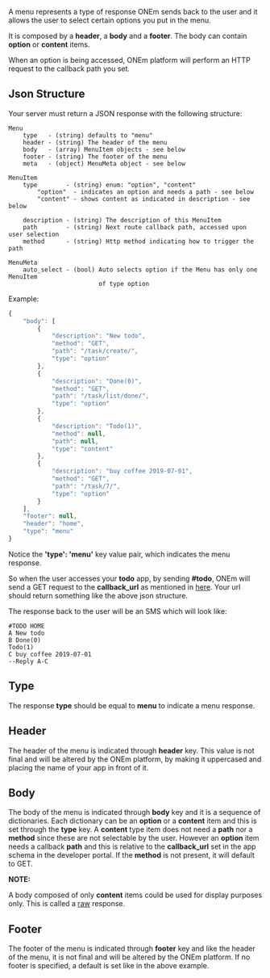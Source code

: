 A menu represents a type of response ONEm sends back to the user and it allows the user to select certain options you put in the menu.

It is composed by a **header**, a **body** and a **footer**. The body can contain **option** or **content** items.

When an option is being accessed, ONEm platform will perform an HTTP request to the callback path you set.

## Json Structure

Your server must return a JSON response with the following structure:

```
Menu
    type   - (string) defaults to "menu"
    header - (string) The header of the menu
    body   - (array) MenuItem objects - see below
    footer - (string) The footer of the menu
    meta   - (object) MenuMeta object - see below

MenuItem
    type        - (string) enum: "option", "content"
        "option"  - indicates an option and needs a path - see below
        "content" - shows content as indicated in description - see below

    description - (string) The description of this MenuItem
    path        - (string) Next route callback path, accessed upon user selection
    method      - (string) Http method indicating how to trigger the path

MenuMeta
    auto_select - (bool) Auto selects option if the Menu has only one MenuItem
                         of type option
```


Example:


```javascript
{
    "body": [
        {
            "description": "New todo",
            "method": "GET",
            "path": "/task/create/",
            "type": "option"
        },
        {
            "description": "Done(0)",
            "method": "GET",
            "path": "/task/list/done/",
            "type": "option"
        },
        {
            "description": "Todo(1)",
            "method": null,
            "path": null,
            "type": "content"
        },
        {
            "description": "buy coffee 2019-07-01",
            "method": "GET",
            "path": "/task/7/",
            "type": "option"
        }
    ],
    "footer": null,
    "header": "home",
    "type": "menu"
}
```

Notice the **'type': 'menu'** key value pair, which indicates the menu response.

So when the user accesses your **todo** app, by sending **#todo**, ONEm will send a GET request to the **callback_url** as mentioned in [here](/bird-eye/). Your url should return something like the above json structure.

The response back to the user will be an SMS which will look like:

```
#TODO HOME
A New todo
B Done(0)
Todo(1)
C buy coffee 2019-07-01
--Reply A-C
```


## Type
The response **type** should be equal to **menu** to indicate a menu response.


## Header
The header of the menu is indicated through **header** key. This value is not final and will be altered by the ONEm platform, by making it uppercased and placing the name of your app in front of it.


## Body
The body of the menu is indicated through **body** key and it is a sequence of dictionaries. Each dictionary can be an **option** or a **content** item and this is set through the **type** key. A **content** type item does not need a **path** nor a **method** since these are not selectable by the user. However an **option** item needs a callback **path** and this is relative to the **callback_url** set in the app schema in the developer portal. If the **method** is not present, it will default to GET.


**NOTE:**

A body composed of only **content** items could be used for display purposes only. This is called a [raw](/building/raw/) response.

## Footer
The footer of the menu is indicated through **footer** key and like the header of the menu, it is not final and will be altered by the ONEm platform. If no footer is specified, a default is set like in the above example.
